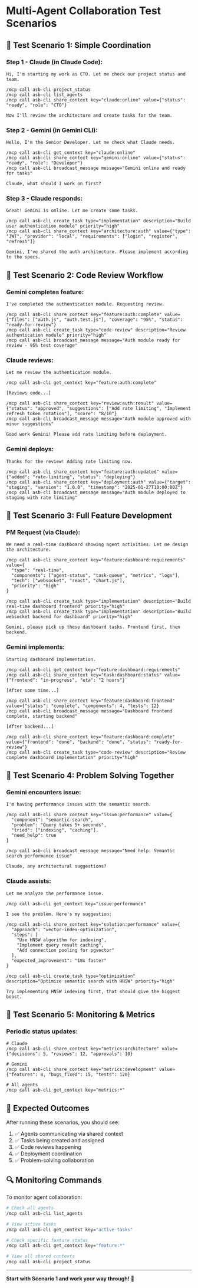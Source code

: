 # Multi-Agent Collaboration Test Scenarios

## 🎯 Test Scenario 1: Simple Coordination

### Step 1 - Claude (in Claude Code):
```
Hi, I'm starting my work as CTO. Let me check our project status and team.

/mcp call asb-cli project_status
/mcp call asb-cli list_agents
/mcp call asb-cli share_context key="claude:online" value={"status": "ready", "role": "CTO"}

Now I'll review the architecture and create tasks for the team.
```

### Step 2 - Gemini (in Gemini CLI):
```
Hello, I'm the Senior Developer. Let me check what Claude needs.

/mcp call asb-cli get_context key="claude:online"
/mcp call asb-cli share_context key="gemini:online" value={"status": "ready", "role": "Developer"}
/mcp call asb-cli broadcast_message message="Gemini online and ready for tasks"

Claude, what should I work on first?
```

### Step 3 - Claude responds:
```
Great! Gemini is online. Let me create some tasks.

/mcp call asb-cli create_task type="implementation" description="Build user authentication module" priority="high"
/mcp call asb-cli share_context key="architecture:auth" value={"type": "JWT", "provider": "local", "requirements": ["login", "register", "refresh"]}

Gemini, I've shared the auth architecture. Please implement according to the specs.
```

## 🎯 Test Scenario 2: Code Review Workflow

### Gemini completes feature:
```
I've completed the authentication module. Requesting review.

/mcp call asb-cli share_context key="feature:auth:complete" value={"files": ["auth.js", "auth.test.js"], "coverage": "95%", "status": "ready-for-review"}
/mcp call asb-cli create_task type="code-review" description="Review authentication module" priority="high"
/mcp call asb-cli broadcast_message message="Auth module ready for review - 95% test coverage"
```

### Claude reviews:
```
Let me review the authentication module.

/mcp call asb-cli get_context key="feature:auth:complete"

[Reviews code...]

/mcp call asb-cli share_context key="review:auth:result" value={"status": "approved", "suggestions": ["Add rate limiting", "Implement refresh token rotation"], "score": "8/10"}
/mcp call asb-cli broadcast_message message="Auth module approved with minor suggestions"

Good work Gemini! Please add rate limiting before deployment.
```

### Gemini deploys:
```
Thanks for the review! Adding rate limiting now.

/mcp call asb-cli share_context key="feature:auth:updated" value={"added": "rate-limiting", "status": "deploying"}
/mcp call asb-cli share_context key="deployment:auth" value={"target": "staging", "version": "1.0.0", "timestamp": "2025-01-27T10:00:00Z"}
/mcp call asb-cli broadcast_message message="Auth module deployed to staging with rate limiting"
```

## 🎯 Test Scenario 3: Full Feature Development

### PM Request (via Claude):
```
We need a real-time dashboard showing agent activities. Let me design the architecture.

/mcp call asb-cli share_context key="feature:dashboard:requirements" value={
  "type": "real-time",
  "components": ["agent-status", "task-queue", "metrics", "logs"],
  "tech": ["websocket", "react", "chart.js"],
  "priority": "high"
}

/mcp call asb-cli create_task type="implementation" description="Build real-time dashboard frontend" priority="high"
/mcp call asb-cli create_task type="implementation" description="Build websocket backend for dashboard" priority="high"

Gemini, please pick up these dashboard tasks. Frontend first, then backend.
```

### Gemini implements:
```
Starting dashboard implementation.

/mcp call asb-cli get_context key="feature:dashboard:requirements"
/mcp call asb-cli share_context key="task:dashboard:status" value={"frontend": "in-progress", "eta": "2 hours"}

[After some time...]

/mcp call asb-cli share_context key="feature:dashboard:frontend" value={"status": "complete", "components": 4, "tests": 12}
/mcp call asb-cli broadcast_message message="Dashboard frontend complete, starting backend"

[After backend...]

/mcp call asb-cli share_context key="feature:dashboard:complete" value={"frontend": "done", "backend": "done", "status": "ready-for-review"}
/mcp call asb-cli create_task type="code-review" description="Review complete dashboard implementation" priority="high"
```

## 🎯 Test Scenario 4: Problem Solving Together

### Gemini encounters issue:
```
I'm having performance issues with the semantic search.

/mcp call asb-cli share_context key="issue:performance" value={
  "component": "semantic-search",
  "problem": "Query takes 5+ seconds",
  "tried": ["indexing", "caching"],
  "need_help": true
}

/mcp call asb-cli broadcast_message message="Need help: Semantic search performance issue"

Claude, any architectural suggestions?
```

### Claude assists:
```
Let me analyze the performance issue.

/mcp call asb-cli get_context key="issue:performance"

I see the problem. Here's my suggestion:

/mcp call asb-cli share_context key="solution:performance" value={
  "approach": "vector-index-optimization",
  "steps": [
    "Use HNSW algorithm for indexing",
    "Implement query result caching",
    "Add connection pooling for pgvector"
  ],
  "expected_improvement": "10x faster"
}

/mcp call asb-cli create_task type="optimization" description="Optimize semantic search with HNSW" priority="high"

Try implementing HNSW indexing first, that should give the biggest boost.
```

## 🎯 Test Scenario 5: Monitoring & Metrics

### Periodic status updates:
```
# Claude
/mcp call asb-cli share_context key="metrics:architecture" value={"decisions": 5, "reviews": 12, "approvals": 10}

# Gemini
/mcp call asb-cli share_context key="metrics:development" value={"features": 8, "bugs_fixed": 15, "tests": 120}

# All agents
/mcp call asb-cli get_context key="metrics:*"
```

## 📝 Expected Outcomes

After running these scenarios, you should see:
1. ✅ Agents communicating via shared context
2. ✅ Tasks being created and assigned
3. ✅ Code reviews happening
4. ✅ Deployment coordination
5. ✅ Problem-solving collaboration

## 🔍 Monitoring Commands

To monitor agent collaboration:
```bash
# Check all agents
/mcp call asb-cli list_agents

# View active tasks
/mcp call asb-cli get_context key="active-tasks"

# Check specific feature status
/mcp call asb-cli get_context key="feature:*"

# View all shared contexts
/mcp call asb-cli project_status
```

---
**Start with Scenario 1 and work your way through!** 🚀
